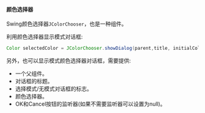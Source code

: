 #### 颜色选择器
Swing颜色选择器`JColorChooser`，也是一种组件。

利用颜色选择器显示模式对话框:
```java
Color selectedColor = JColorChooser.showDialog(parent,title, initialColor);
```

另外，也可以显示模式颜色选择器对话框，需要提供:
* 一个父组件。
* 对话框的标题。
* 选择模式/无模式对话框的标志。
* 颜色选择器。
* OK和Cancel按钮的监听器(如果不需要监听器可以设置为null)。
